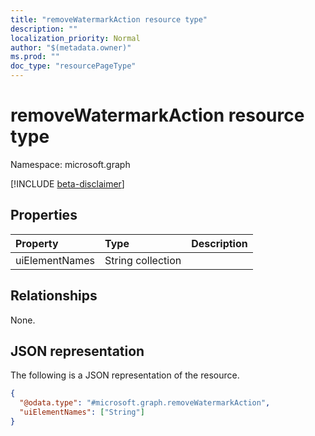 ```yaml
---
title: "removeWatermarkAction resource type"
description: ""
localization_priority: Normal
author: "$(metadata.owner)"
ms.prod: ""
doc_type: "resourcePageType"
---
```


# removeWatermarkAction resource type

Namespace: microsoft.graph

[!INCLUDE [beta-disclaimer](../../includes/beta-disclaimer.md)]

## Properties

| Property       | Type              | Description |
| :------------- | :---------------- | :---------- |
| uiElementNames | String collection |             |

## Relationships

None.

## JSON representation

The following is a JSON representation of the resource.

<!-- {
  "blockType": "resource",
  "@odata.type": "microsoft.graph.removeWatermarkAction",
}
-->

```json
{
  "@odata.type": "#microsoft.graph.removeWatermarkAction",
  "uiElementNames": ["String"]
}
```
